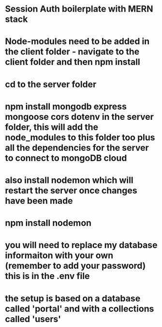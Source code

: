 # Session Auth boilerplate with MERN stack

# Node-modules need to be added in the client folder - navigate to the client folder and then npm install 

# cd to the server folder
# npm install mongodb express mongoose cors dotenv in the server folder, this will add the node_modules to this folder too plus all the dependencies for the server to connect to mongoDB cloud

# also install nodemon which will restart the server once changes have been made
# npm install nodemon 

# you will need to replace my database informaiton with  your own (remember to add your password) this is in the .env file
# the setup is based on a database called 'portal' and with a collections called 'users'


